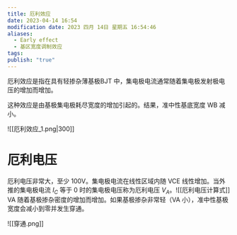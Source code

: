 ```yaml
---
title: 厄利效应
date: 2023-04-14 16:54
modification date: 2023 四月 14日 星期五 16:54:46
aliases:
  - Early effect
  - 基区宽度调制效应
tags: 
publish: "true"
---
```

厄利效应是指在具有轻掺杂薄基极BJT 中，集电极电流通常随着集电极发射极电压的增加而增加。

这种效应是由基极集电极耗尽宽度的增加引起的。结果，准中性基底宽度 WB 减小。

![[厄利效应_1.png|300]]

# 厄利电压

厄利电压非常大，至少 100V。集电极电流在线性区域内随 VCE 线性增加。当外推的集电极电流 $I_{C}$ 等于 0 时的集电极电压称为厄利电压 $V_{A}$。![[厄利电压计算式]]
VA 随着基极掺杂密度的增加而增加。如果基极掺杂非常轻（VA 小），准中性基极宽度会减小到零并发生穿通。

![[穿通.png]]
